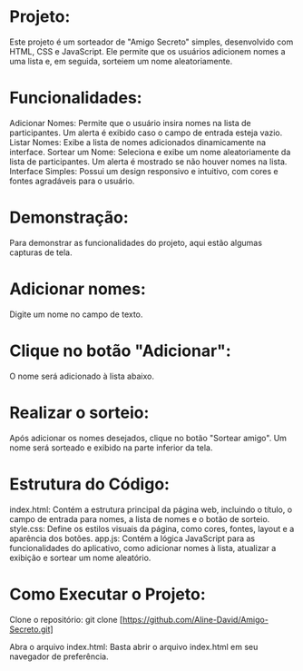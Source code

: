 # Projeto:
Este projeto é um sorteador de "Amigo Secreto" simples, desenvolvido com HTML, CSS e JavaScript. Ele permite que os usuários adicionem nomes a uma lista e, em seguida, sorteiem um nome aleatoriamente.

# Funcionalidades:
Adicionar Nomes: Permite que o usuário insira nomes na lista de participantes. Um alerta é exibido caso o campo de entrada esteja vazio.
Listar Nomes: Exibe a lista de nomes adicionados dinamicamente na interface.
Sortear um Nome: Seleciona e exibe um nome aleatoriamente da lista de participantes. Um alerta é mostrado se não houver nomes na lista.
Interface Simples: Possui um design responsivo e intuitivo, com cores e fontes agradáveis para o usuário.

# Demonstração:
Para demonstrar as funcionalidades do projeto, aqui estão algumas capturas de tela.

# Adicionar nomes:
Digite um nome no campo de texto.

# Clique no botão "Adicionar":
O nome será adicionado à lista abaixo.

# Realizar o sorteio:
Após adicionar os nomes desejados, clique no botão "Sortear amigo".
Um nome será sorteado e exibido na parte inferior da tela.

# Estrutura do Código:
index.html: Contém a estrutura principal da página web, incluindo o título, o campo de entrada para nomes, a lista de nomes e o botão de sorteio.
style.css: Define os estilos visuais da página, como cores, fontes, layout e a aparência dos botões.
app.js: Contém a lógica JavaScript para as funcionalidades do aplicativo, como adicionar nomes à lista, atualizar a exibição e sortear um nome aleatório.

# Como Executar o Projeto:
Clone o repositório: git clone [https://github.com/Aline-David/Amigo-Secreto.git]

Abra o arquivo index.html: Basta abrir o arquivo index.html em seu navegador de preferência.
